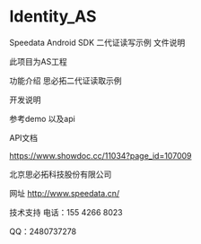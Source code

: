 # Identity_AS

Speedata Android SDK  二代证读写示例
文件说明

此项目为AS工程

功能介绍
思必拓二代证读取示例

开发说明

参考demo 以及api

API文档

https://www.showdoc.cc/11034?page_id=107009


北京思必拓科技股份有限公司

网址 http://www.speedata.cn/

技术支持 电话：155 4266 8023

QQ：2480737278
